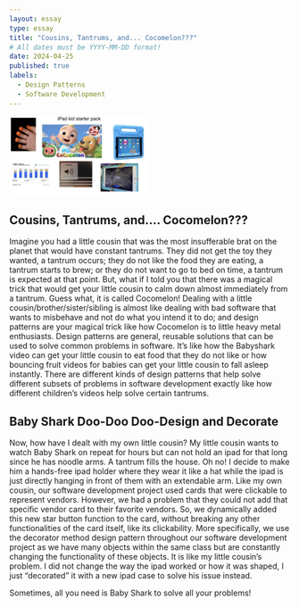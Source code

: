 ```yaml
---
layout: essay
type: essay
title: "Cousins, Tantrums, and... Cocomelon???"
# All dates must be YYYY-MM-DD format!
date: 2024-04-25
published: true
labels:
  - Design Patterns
  - Software Development
---
```


<img width="250px" class="rounded float-start pe-4" src="../img/ipad_kid.jpg">

## Cousins, Tantrums, and…. Cocomelon???

Imagine you had a little cousin that was the most insufferable brat on the planet that would have constant tantrums. They did not get the toy they wanted, a tantrum occurs; they do not like the food they are eating, a tantrum starts to brew; or they do not want to go to bed on time, a tantrum is expected at that point. But, what if I told you that there was a magical trick that would get your little cousin to calm down almost immediately from a tantrum. Guess what, it is called Cocomelon! Dealing with a little cousin/brother/sister/sibling is almost like dealing with bad software that wants to misbehave and not do what you intend it to do; and design patterns are your magical trick like how Cocomelon is to little heavy metal enthusiasts. Design patterns are general, reusable solutions that can be used to solve common problems in software. It’s like how the Babyshark video can get your little cousin to eat food that they do not like or how bouncing fruit videos for babies can get your little cousin to fall asleep instantly. There are different kinds of design patterns that help solve different subsets of problems in software development exactly like how different children’s videos help solve certain tantrums. 

## Baby Shark Doo-Doo Doo-Design and Decorate

Now, how have I dealt with my own little cousin? My little cousin wants to watch Baby Shark on repeat for hours but can not hold an ipad for that long since he has noodle arms. A tantrum fills the house. Oh no! I decide to make him a hands-free ipad holder where they wear it like a hat while the ipad is just directly hanging in front of them with an extendable arm. Like my own cousin, our software development project used cards that were clickable to represent vendors. However, we had a problem that they could not add that specific vendor card to their favorite vendors. So, we dynamically added this new star button function to the card, without breaking any other functionalities of the card itself, like its clickability. More specifically, we use the decorator method design pattern throughout our software development project as we have many objects within the same class but are constantly changing the functionality of these objects. It is like my little cousin’s problem. I did not change the way the ipad worked or how it was shaped, I just “decorated” it with a new ipad case to solve his issue instead. 

Sometimes, all you need is Baby Shark to solve all your problems!  
